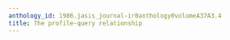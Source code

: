 ```yaml
---
anthology_id: 1986.jasis_journal-ir0anthology0volumeA37A3.4
title: The profile-query relationship
---
```

